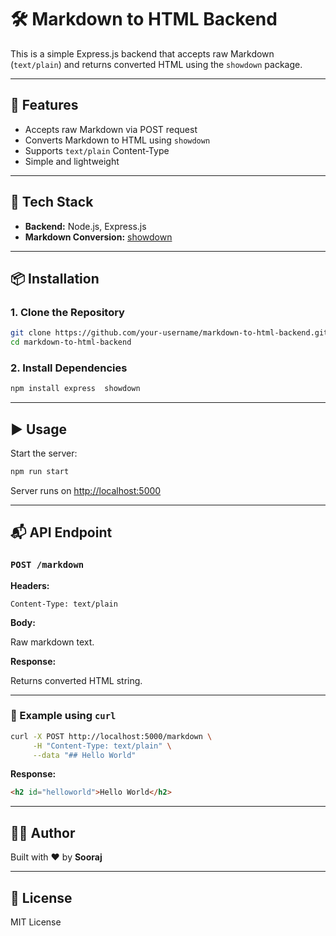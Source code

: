 # 🛠️ Markdown to HTML Backend

This is a simple Express.js backend that accepts raw Markdown (`text/plain`) and returns converted HTML using the `showdown` package.

---

## 🚀 Features

- Accepts raw Markdown via POST request
- Converts Markdown to HTML using `showdown`
- Supports `text/plain` Content-Type
- Simple and lightweight

---

## 🧰 Tech Stack

- **Backend:** Node.js, Express.js
- **Markdown Conversion:** [showdown](https://github.com/showdownjs/showdown)

---

## 📦 Installation

### 1. Clone the Repository

```bash
git clone https://github.com/your-username/markdown-to-html-backend.git
cd markdown-to-html-backend
```

### 2. Install Dependencies

```bash
npm install express  showdown
```

---

## ▶️ Usage

Start the server:

```bash
npm run start
```

Server runs on [http://localhost:5000](http://localhost:5000)

---

## 📬 API Endpoint

### `POST /markdown`

**Headers:**

```
Content-Type: text/plain
```

**Body:**

Raw markdown text.

**Response:**

Returns converted HTML string.

---

### 🧪 Example using `curl`

```bash
curl -X POST http://localhost:5000/markdown \
     -H "Content-Type: text/plain" \
     --data "## Hello World"
```

**Response:**

```html
<h2 id="helloworld">Hello World</h2>
```

---

## 🧑‍💻 Author

Built with ❤️ by **Sooraj**

---

## 📄 License

MIT License

